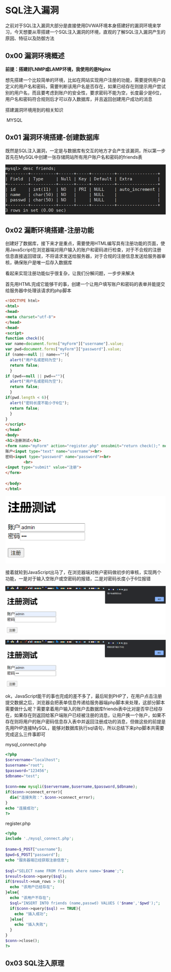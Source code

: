 # SQL注入漏洞

之前对于SQL注入漏洞大部分是直接使用DVWA环境本身搭建好的漏洞环境来学习，今天想要从零搭建一个SQL注入漏洞的环境，直观的了解SQL注入漏洞产生的原因、特征以及防御方法

## 0x00 漏洞环境概述

**前提：搭建好LNMP或LAMP环境，我使用的是Nginx**

想先搭建一个比较简单的环境，比如在网站实现用户注册的功能，需要提供用户自定义的用户名和密码，需要判断该用户名是否存在，如果已经存在则提示用户尝试别的用户名，而且要考虑到账户的安全性，要求密码不能为空，长度最少是6位，用户名和密码符合规则后才可以存入数据库，并且返回创建用户成功的消息

搭建漏洞环境用到的相关知识

​	MYSQL

## 0x01 漏洞环境搭建-创建数据库

既然是SQL注入漏洞，一定是与数据库有交互的地方才会产生该漏洞，所以第一步首先在MySQL中创建一张存储网站所有用户账户名和密码的friends表

![1623311509744](1623311509744.png)

## 0x02 漏断环境搭建-注册功能

创建好了数据库，接下来才是重点，需要使用HTML编写具有注册功能的页面，使用JavaScript在浏览器端对用户输入的账户和密码进行检查，对于不合规的注册信息直接返回错误，不将请求发送给服务器，对于合规的注册信息发送给服务器审核，确保账户是唯一后存入数据库

看起来实现注册功能似乎很复杂，让我们分解问题，一步步来解决

首先用HTML完成它能够干的事，创建一个让用户填写账户和密码的表单并能提交给服务器中处理该请求的php脚本

```html
<!DOCTYPE html>
<html>
<head>
<meta charset="utf-8">
</head>
<head>
<script>
function check(){
var name=document.forms["myForm"]["username"].value;
var pwd=document.forms["myForm"]["password"].value;
if (name==null || name==""){
  alert("用户名或密码为空");
  return false;
  }
if (pwd==null || pwd==""){
  alert("用户名或密码为空");
  return false;
  }
if(pwd.length < 6){
  alert("密码长度不能小于6位");
  return false;
  }
}
</script>
</head>
<body>
<h1>注册测试</h1>
<form name="myForm" action="register.php" onsubmit="return check();" method="post">
账户<input type="text" name="username"><br>
密码<input type="password" name="password"><br>
        <br>
<input type="submit" value="注册">
</form>

</body>
</html>
```



![1623313419340](1623313419340.png)

接着就轮到JavaScript出马了，在浏览器端对账户密码做初步的审核，实现两个功能，一是对于输入空账户或空密码的报错，二是对密码长度小于6位报错

![1623324892929](1623324892929.png)

![1623325499441](1623325499441.png)

ok，JavaScript能干的事也完成的差不多了，最后轮到PHP了，在用户点击注册提交数据之后，浏览器会把表单信息传递给服务器端php脚本来处理，这部分脚本需要做什么呢？需要拿着用户输入的账户去数据库friends表中比对是否早已经存在，如果存在则返回给客户端账户已经被注册的消息，让用户换一个账户，如果不存在则将用户的账户密码信息存入表中并返回注册成功的消息，但做这些的前提是先用PHP连接MySQL，能够对数据库执行sql语句，所以总结下来php脚本共需要完成这么三件事即可

mysql_connect.php

```php
<?php
$servername="localhost";
$username="root";
$password="123456";
$dbname="test";

$conn=new mysqli($servername,$username,$password,$dbname);
if($conn->connect_error){
  die("连接失败：".$conn->connect_error);
}
echo "连接成功";
?>

```

register.php

```php
<?php
include './mysql_connect.php';

$name=$_POST["username"];
$pwd=$_POST["password"];
echo "服务器端已经获取注册信息";

$sql="SELECT name FROM friends where name='$name';";
$result=$conn->query($sql);
if($result->num_rows > 0){
  echo "该用户已经存在";
}else{
  echo "该用户不存在";
  $sql="INSERT INTO friends (name,passwd) VALUES ('$name','$pwd');";
  if($conn->query($sql) == TRUE){
    echo "插入成功";
  }else{
    echo "插入失败";
  }
}
$conn->close();
?>
```

## 0x03 SQL注入原理








